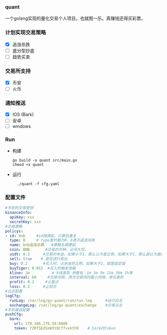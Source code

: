 ### quant

一个golang实现的量化交易个人项目。也就图一乐。真赚钱还得买彩票。

### 计划实现交易策略
- [x] 追涨杀跌
- [ ] 底分型抄底
- [ ] 趋势买卖

### 交易所支持
- [x] 币安
- [ ] 火币

### 通知推送
- [x] IOS (Bark)
- [ ] 安卓
- [ ] windows

### Run
- 构建
  ```shell
  go build -o quant src/main.go
  chmod +x quant 
  ```
- 运行
  ```shell
    ./quant -f cfg.yaml
  ```
### 配置文件
```yaml
#币安的交易密钥
binanceInfo:
  apiKey: xxx
  secretKey: xxx
#交易策略
policys:
- id: bnb     #id随便起，只要别重复
  type: 0     # type暂时都为0，0表示追涨杀跌
  name: bnb追涨杀跌   #策略名随便起
  coin: BNB       #交易的币种，必须大写。
  usdt: 0.3      #交易的本金。如果小于1，那么认为是比例，如果大于1，那么就认为是数额。
  sell: true    # 是否进行卖出
  buy: 0.2       #买入时，占本金的比例，如果大于1，就是固定值
  buyTiger: 0.012  #买入的触发涨幅
  kline: 1m          # k线类型 参数有：1m 3m 5m 15m 30m 1h等
  interval: 60     #交易间隔，两次交易间的最小间隔，单位是秒
  profit: 0.2     #止盈点
  loss: 0.2      #止损点
#日志配置
logCfg:
  runLog: /var/log/go-quant/run/run.log      #运行日志
  exchangeLog: /var/log/go-quant/exchange    #交易日志
#手机推送配置
pushCfg:
  bark:
    url: 170.106.176.58:8080
    token: 7ZRfSEd5eW3tQCffvxktF8    # bark的token

```

